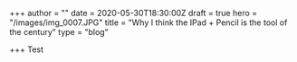 +++
author = ""
date = 2020-05-30T18:30:00Z
draft = true
hero = "/images/img_0007.JPG"
title = "Why I think the IPad + Pencil is the tool of the century"
type = "blog"

+++
Test